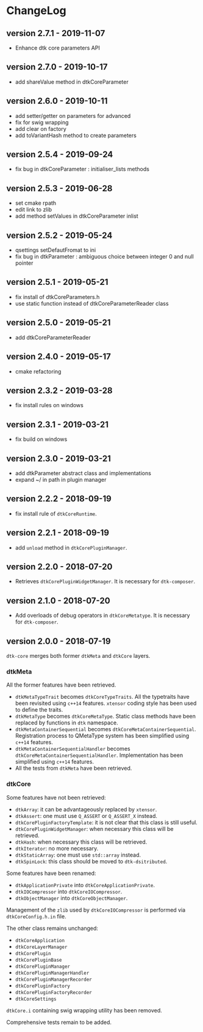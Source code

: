# ChangeLog

## version 2.7.1 - 2019-11-07
- Enhance dtk core parameters API

## version 2.7.0 - 2019-10-17
- add shareValue method in dtkCoreParameter

## version 2.6.0 - 2019-10-11
- add setter/getter on parameters for advanced
- fix for swig wrapping
- add clear on factory
- add toVariantHash method to create parameters

## version 2.5.4 - 2019-09-24
- fix bug in dtkCoreParameter : initialiser_lists methods

## version 2.5.3 - 2019-06-28
- set cmake rpath
- edit link to zlib
- add method setValues in dtkCoreParameter inlist

## version 2.5.2 - 2019-05-24
- qsettings setDefautFromat to ini
- fix bug in dtkParameter : ambiguous choice between integer 0 and null pointer

## version 2.5.1 - 2019-05-21

- fix install of dtkCoreParameters.h
- use static function instead of dtkCoreParameterReader class

## version 2.5.0 - 2019-05-21

- add dtkCoreParameterReader

## version 2.4.0 - 2019-05-17

- cmake refactoring

## version 2.3.2 - 2019-03-28

- fix install rules on windows

## version 2.3.1 - 2019-03-21

- fix build on windows

## version 2.3.0 - 2019-03-21

- add dtkParameter abstract class and implementations
- expand ~/ in path in plugin manager

## version 2.2.2 - 2018-09-19

- fix install rule of `dtkCoreRuntime`.

## version 2.2.1 - 2018-09-19

- add `unload` method in `dtkCorePluginManager`.

## version 2.2.0 - 2018-07-20

- Retrieves `dtkCorePluginWidgetManager`. It is necessary for `dtk-composer`.

## version 2.1.0 - 2018-07-20

- Add overloads of debug operators in `dtkCoreMetatype`. It is necessary for `dtk-composer`.

## version 2.0.0 - 2018-07-19

`dtk-core` merges both former `dtkMeta` and `dtkCore` layers.

### dtkMeta

All the former features have been retrieved.

- `dtkMetaTypeTrait` becomes `dtkCoreTypeTraits`. All the typetraits have been revisited using `c++14` features. `xtensor` coding style has been used to define the traits.
- `dtkMetaType` becomes `dtkCoreMetaType`. Static class methods have been replaced by functions in `dtk` namespace.
- `dtkMetaContainerSequential` becomes `dtkCoreMetaContainerSequential`. Registration process to QMetaType system has been simplified using `c++14` features.
- `dtkMetaContainerSequentialHandler` becomes `dtkCoreMetaContainerSequentialHandler`. Implementation has been simplified using `c++14` features.
- All the tests from `dtkMeta` have been retrieved.

### dtkCore

Some features have not been retrieved:

- `dtkArray`: it can be advantageously replaced by `xtensor`.
- `dtkAssert`: one must use `Q_ASSERT` or `Q_ASSERT_X` instead.
- `dtkCorePluginFactoryTemplate`: it is not clear that this class is still useful.
- `dtkCorePluginWidgetManager`: when necessary this class will be retrieved.
- `dtkHash`: when necessary this class will be retrieved.
- `dtkIterator`: no more necessary.
- `dtkStaticArray`: one must use `std::array` instead.
- `dtkSpinLock`: this class should be moved to `dtk-dsitributed`.

Some features have been renamed:

- `dtkApplicationPrivate` into `dtkCoreApplicationPrivate`.
- `dtkIOCompressor` into `dtkCoreIOCompressor`.
- `dtkObjectManager` into `dtkCoreObjectManager`.

Management of the `zlib` used by `dtkCoreIOCompressor` is performed via `dtkCoreConfig.h.in` file.

The other class remains unchanged:

- `dtkCoreApplication`
- `dtkCoreLayerManager`
- `dtkCorePlugin`
- `dtkCorePluginBase`
- `dtkCorePluginManager`
- `dtkCorePluginManagerHandler`
- `dtkCorePluginManagerRecorder`
- `dtkCorePluginFactory`
- `dtkCorePluginFactoryRecorder`
- `dtkCoreSettings`

`dtkCore.i` containing swig wrapping utility has been removed.

Comprehensive tests remain to be added.
